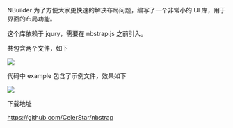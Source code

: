 NBuilder 为了方便大家更快速的解决布局问题，编写了一个非常小的 UI 库，用于界面的布局功能。

这个库依赖于 jqury，需要在 nbstrap.js 之前引入。

共包含两个文件，如下

![](http://lingcreat.celerstar.com/ask/php/uploads/20170927145724ToUTwB3UcVA45WAbQQ截图20170927225703.png)

代码中 example 包含了示例文件，效果如下

![](http://lingcreat.celerstar.com/ask/php/uploads/20170927150102LnKPzUhXN0BVACR7QQ截图20170927230044.png)

下载地址

https://github.com/CelerStar/nbstrap
